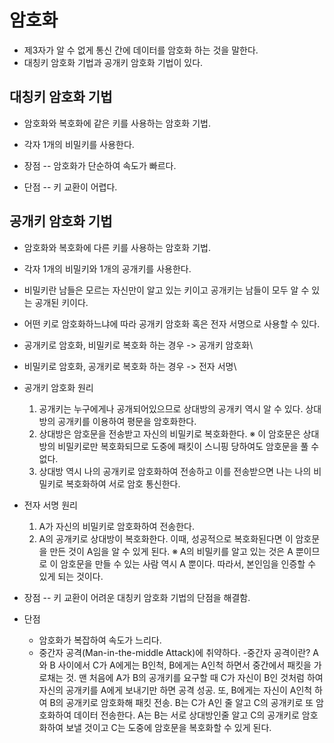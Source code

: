 # 암호화
  - 제3자가 알 수 없게 통신 간에 데이터를 암호화 하는 것을 말한다.
  - 대칭키 암호화 기법과 공개키 암호화 기법이 있다.


## 대칭키 암호화 기법
  - 암호화와 복호화에 같은 키를 사용하는 암호화 기법.
  - 각자 1개의 비밀키를 사용한다.
  
  - 장점
      -- 암호화가 단순하여 속도가 빠르다.
      
  - 단점
      -- 키 교환이 어렵다.
 




## 공개키 암호화 기법
  - 암호화와 복호화에 다른 키를 사용하는 암호화 기법.
  - 각자 1개의 비밀키와 1개의 공개키를 사용한다.
  - 비밀키란 남들은 모르는 자신만이 알고 있는 키이고 공개키는 남들이 모두 알 수 있는 공개된 키이다.
  - 어떤 키로 암호화하느냐에 따라 공개키 암호화 혹은 전자 서명으로 사용할 수 있다.
  - 공개키로 암호화, 비밀키로 복호화 하는 경우 -> 공개키 암호화\
  - 비밀키로 암호화, 공개키로 복호화 하는 경우 -> 전자 서명\
 

  - 공개키 암호화 원리
    1. 공개키는 누구에게나 공개되어있으므로 상대방의 공개키 역시 알 수 있다. 상대방의 공개키를 이용하여 평문을 암호화한다.
    2. 상대방은 암호문을 전송받고 자신의 비밀키로 복호화한다.
      ※ 이 암호문은 상대방의 비밀키로만 복호화되므로 도중에 패킷이 스니핑 당하여도 암호문을 풀 수 없다.
    3. 상대방 역시 나의 공개키로 암호화하여 전송하고 이를 전송받으면 나는 나의 비밀키로 복호화하여 서로 암호 통신한다.
  
  - 전자 서명 원리
    1. A가 자신의 비밀키로 암호화하여 전송한다.
    2. A의 공개키로 상대방이 복호화한다. 이때, 성공적으로 복호화된다면 이 암호문을 만든 것이 A임을 알 수 있게 된다.
      ※  A의 비밀키를 알고 있는 것은 A 뿐이므로 이 암호문을 만들 수 있는 사람 역시 A 뿐이다. 따라서, 본인임을 인증할 수 있게 되는 것이다. 
  
  
  - 장점
      -- 키 교환이 어려운 대칭키 암호화 기법의 단점을 해결함.
      
  - 단점
      - 암호화가 복잡하여 속도가 느리다.
      - 중간자 공격(Man-in-the-middle Attack)에 취약하다.
          -중간자 공격이란? 
            A 와 B 사이에서 C가 A에게는 B인척, B에게는 A인척 하면서 중간에서 패킷을 가로채는 것. 맨 처음에 A가 B의 공개키를 요구할 때 C가 자신이 B인 것처럼 하여 자신의 공개키를
            A에게 보내기만 하면 공격 성공. 또, B에게는 자신이 A인척 하여 B의 공개키로 암호화해 패킷 전송. B는 C가 A인 줄 알고 C의 공개키로 또 암호화하여 데이터 전송한다. 
            A는 B는 서로 상대방인줄 알고 C의 공개키로 암호화하여 보낼 것이고 C는 도중에 암호문을 복호화할 수 있게 된다.
      
      
